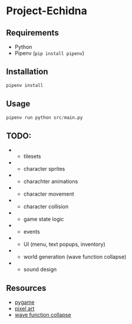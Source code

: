 # Project-Echidna

## Requirements
- Python
- Pipenv (`pip install pipenv`)

## Installation

```py
pipenv install
```

## Usage

```py
pipenv run python src/main.py
```

## TODO:
- + tilesets
- + character sprites
- + charachter animations 
- + character movement
- + character collision
- + game state logic
- + events
- + UI (menu, text popups, inventory)
- + world generation (wave function collapse)
- + sound design

## Resources
- [pygame](https://pygame.readthedocs.io/en/latest/)
- [pixel art](https://www.youtube.com/playlist?list=PLLdxW--S_0h4dlWUpl-TzBp-ulqK3NiM_)
- [wave function collapse](https://youtu.be/2SuvO4Gi7uY)
